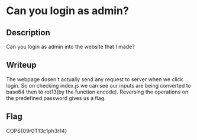 # Can you login as admin?

## Description
Can you login as admin into the website that I made?

## Writeup
The webpage dosen't actually send any request to server when we click login.
So on checking index.js we can see our inputs are being converted to base64 then to rot13(by the function encode).
Reversing the operations on the predefined password gives us a flag.

## Flag
COPS{09r0T13c1ph3r14}

